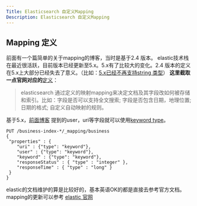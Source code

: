 ```yaml
---
Title: Elasticsearch 自定义Mapping
Description: Elasticsearch 自定义Mapping
---
```

## Mapping 定义
前面有一个篇简单的关于mapping的博客，当时是基于2.4 版本。 elastic技术栈在最近很活跃，目前版本已经更新至5.x。5.x有了比较大的变化。2.4 版本的定义在5.x上大部分已经失去了意义。（比如：[5.x已经不再支持string 类型](https://www.elastic.co/guide/en/elasticsearch/reference/5.0/string.html)）
**这里截取一点官网对应的**[定义](https://www.elastic.co/guide/en/elasticsearch/reference/5.0/mapping.html)：
 > elasticsearch 通过定义的映射mapping来决定文档及其字段改如何被存储和索引。比如：字段是否可以支持全文搜索; 字段是否包含日期，地理位置; 日期的格式; 自定义自动映射的规则。

基于5.x，[前面博客](http://blog.csdn.net/choelea/article/details/53320140) 提到的user，uri等字段就可以使用[keyword type](https://www.elastic.co/guide/en/elasticsearch/reference/5.0/keyword.html)。

```
PUT /business-index-*/_mapping/business
{
 "properties" : {
    "uri" : {"type": "keyword"},
    "user" : {"type": "keyword"},
    "keyword" : {"type": "keyword"},
    "responseStatus" : { "type" : "integer" },
    "responseTime" : { "type" : "long" }
 }
}
```

elastic的文档维护的算是比较好的，基本英语OK的都是直接去参考官方文档。  mapping的更新可以参考 [elastic 官网](https://www.elastic.co/guide/en/elasticsearch/reference/5.0/indices-put-mapping.html)	 


